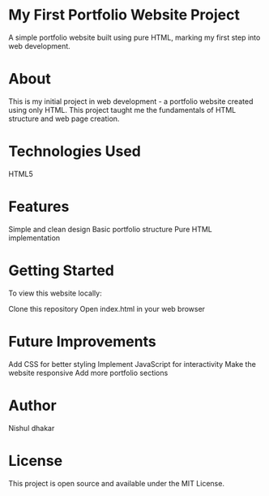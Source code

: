 # My First Portfolio Website Project
A simple portfolio website built using pure HTML, marking my first step into web development.

# About
This is my initial project in web development - a portfolio website created using only HTML. This project taught me the fundamentals of HTML structure and web page creation.

# Technologies Used

 HTML5

# Features

Simple and clean design
Basic portfolio structure
Pure HTML implementation

# Getting Started
To view this website locally:

Clone this repository
Open index.html in your web browser

# Future Improvements

Add CSS for better styling
Implement JavaScript for interactivity
Make the website responsive
Add more portfolio sections

# Author
Nishul dhakar

# License
This project is open source and available under the MIT License.

